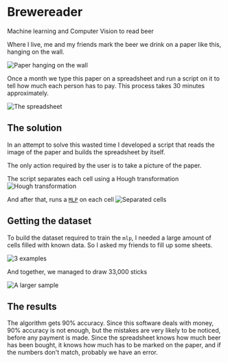 # Brewereader
Machine learning and Computer Vision to read beer

Where I live, me and my friends mark the beer we drink on a paper like this, hanging on the wall.

![Paper hanging on the wall](https://raw.githubusercontent.com/ceafdc/Brewereader/master/README_Images/img1.jpg)

Once a month we type this paper on a spreadsheet and run a script on it to tell how much each person has to pay. This process takes 30 minutes approximately.

![The spreadsheet](https://raw.githubusercontent.com/ceafdc/Brewereader/master/README_Images/img7.png)

## The solution

In an attempt to solve this wasted time I developed a script that reads the image of the paper and builds the spreadsheet by itself.

The only action required by the user is to take a picture of the paper.

The script separates each cell using a Hough transformation
![Hough transformation](https://raw.githubusercontent.com/ceafdc/Brewereader/master/README_Images/img5.png)

And after that, runs a [`MLP`](https://en.wikipedia.org/wiki/Multilayer_perceptron) on each cell
![Separated cells](https://raw.githubusercontent.com/ceafdc/Brewereader/master/README_Images/img6.png)

## Getting the dataset

To build the dataset required to train the `mlp`, I needed a large amount of cells filled with known data. So I asked my friends to fill up some sheets.

![3 examples](https://raw.githubusercontent.com/ceafdc/Brewereader/master/README_Images/img3.png)

And together, we managed to draw 33,000 sticks

![A larger sample](https://raw.githubusercontent.com/ceafdc/Brewereader/master/README_Images/img4.png)

## The results

The algorithm gets 90% accuracy. Since this software deals with money, 90% accuracy is not enough, but the mistakes are very likely to be noticed, before any payment is made. Since the spreadsheet knows how much beer has been bought, it knows how much has to be marked on the paper, and if the numbers don't match, probably we have an error.